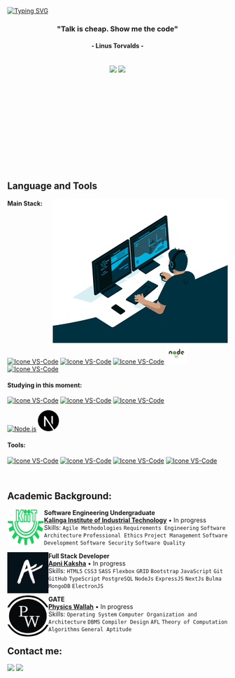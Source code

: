 [![Typing SVG](https://readme-typing-svg.herokuapp.com?color=FF3670&size=35&center=true&vCenter=true&width=1000&lines=Welcome+to+my+GitHub+profile!;My+name+is+Ashutosh+Rai;I'm+Software+Engineering+Student)](https://git.io/typing-svg)

<h3 align="center">"Talk is cheap. Show me the code"</h3>
<h4 align="center">- Linus Torvalds -</h4>

<br>

<div align="center" style="margin-bottom:200px">
 <img width=53% align="center" src="https://github-readme-stats.vercel.app/api?username=ashutoshrai10630&theme=radical&show_icons=true" />
 <img width=40% align="center" src="https://github-readme-stats.vercel.app/api/top-langs/?username=ashutoshrai10630&layout=compact&theme=radical" />
</div>


<br>

## Language and Tools

<img src="https://github.com/Ashutoshrai10630/Ashutoshrai10630/blob/main/code.gif" min-width="400px" max-width="400px" width="400px" height="330px" align="right" alt="Computador iuriCode">

#### Main Stack:
  [<img height="48px" width="48px" alt="Icone VS-Code" src="https://skillicons.dev/icons?i=html"/>](https://developer.mozilla.org/en-US/docs/Web/HTML)
  [<img height="48px" width="48px" alt="Icone VS-Code" src="https://skillicons.dev/icons?i=css"/>](https://developer.mozilla.org/en-US/docs/Web/CSS)
  [<img height="48px" width="48px" alt="Icone VS-Code" src="https://skillicons.dev/icons?i=js"/>](https://developer.mozilla.org/en-US/docs/Web/JavaScript)
  <a href="https://nodejs.org/en">
    <img src="https://github.com/Ashutoshrai10630/Ashutoshrai10630/blob/main/nodejs.svg" height="48px" width="48px" alt="Node.js">
</a>
  [<img height="48px" width="48px" alt="Icone VS-Code" src="https://skillicons.dev/icons?i=react"/>](https://react.dev/)


#### Studying in this moment:
  [<img height="48px" width="48px" alt="Icone VS-Code" src="https://skillicons.dev/icons?i=sass"/>](https://sass-lang.com/)
  [<img height="48px" width="48px" alt="Icone VS-Code" src="https://skillicons.dev/icons?i=ts"/>](https://www.typescriptlang.org/)
  [<img height="48px" width="48px" alt="Icone VS-Code" src="https://skillicons.dev/icons?i=mysql"/>](https://www.mysql.com/)
 

<a style="display: inline-block;" href="https://getbootstrap.com">
    <img src="https://getbootstrap.com/docs/5.0/assets/brand/bootstrap-logo.svg" height="48px" width="48px" alt="Node.js">
</a>

  <a href="https://nextjs.org">
    <img src="https://github.com/Ashutoshrai10630/Ashutoshrai10630/blob/main/nextjs%20(1).svg" height="48px" width="48px" alt="Node.js">
</a>





#### Tools:

  [<img height="48px" width="48px" alt="Icone VS-Code" src="https://skillicons.dev/icons?i=figma"/>](https://www.figma.com/)
  [<img height="48px" width="48px" alt="Icone VS-Code" src="https://skillicons.dev/icons?i=vscode"/>](https://code.visualstudio.com/)
  [<img height="48px" width="48px" alt="Icone VS-Code" src="https://skillicons.dev/icons?i=github"/>](https://github.com/)
  [<img height="48px" width="48px" alt="Icone VS-Code" src="https://skillicons.dev/icons?i=git"/>](https://git-scm.com/)

<br>

## Academic Background:

[<img align="left" height="84px" width="84px" alt="Warpnet" src="KIIT_logo.svg.png"/>](https://www.google.com/url?sa=t&rct=j&q=&esrc=s&source=web&cd=&ved=2ahUKEwiRh4_Fqv-DAxWbxjgGHYuLBmYQFnoECA8QAQ&url=https%3A%2F%2Fkiit.ac.in%2F&usg=AOvVaw3wSr3h_34TPltM8tyCohvr&opi=89978449)
**Software Engineering Undergraduate** \
[**Kalinga Institute of Industrial Technology**](https://www.google.com/url?sa=t&rct=j&q=&esrc=s&source=web&cd=&ved=2ahUKEwiRh4_Fqv-DAxWbxjgGHYuLBmYQFnoECA8QAQ&url=https%3A%2F%2Fkiit.ac.in%2F&usg=AOvVaw3wSr3h_34TPltM8tyCohvr&opi=89978449)  • In progress\
Skills: `Agile Methodologies` `Requirements Engineering` `Software Architecture` `Professional Ethics`
`Project Management` `Software Development` `Software Security` `Software Quality`

[<img align="left" height="94px" width="94px" alt="Warpnet" src=https://github.com/Ashutoshrai10630/Ashutoshrai10630/blob/main/apni%20kaksha.jpg/>](https://www.apnacollege.in/)
**Full Stack Developer** \
[**Apni Kaksha**](https://www.apnacollege.in/) • In progress \
Skills: `HTML5` `CSS3` `SASS` `Flexbox` `GRID` `Bootstrap` `JavaScript` `Git` `GitHub` `TypeScript` `PostgreSQL` `NodeJs` `ExpressJS` `NextJs`
`Bulma` `MongoDB` `ElectronJS`


[<img align="left" height="94px" width="94px" alt="Warpnet" src=https://github.com/Ashutoshrai10630/Ashutoshrai10630/blob/main/pw.png/>](https://www.apnacollege.in/)
**GATE** \
[**Physics Wallah**](https://www.pw.live/study/batches/study) • In progress \
Skills: `Operating System` `Computer Organization and Architecture` `DBMS` `Compiler Design` `AFL`  `Theory of Computation` `Algorithms` `General Aptitude`
<br>

## Contact me:
<div>
<!--<a href="https://www.instagram.com/y_m_k.02/" target="_blank"><img loading="lazy" src="https://img.shields.io/badge/-Instagram-%23E4405F?style=for-the-badge&logo=instagram&logoColor=white" target="_blank"></a> -->
<a href = "mailto: Rai.ashutosh.pvt@gmail.com"><img loading="lazy" src="https://img.shields.io/badge/Gmail-D14836?style=for-the-badge&logo=gmail&logoColor=white" target="_blank"></a>
<a href="https://www.linkedin.com/in/ashutoshrai07/" target="_blank"><img loading="lazy" src="https://img.shields.io/badge/-LinkedIn-%230077B5?style=for-the-badge&logo=linkedin&logoColor=white" target="_blank"></a>   
</div>
